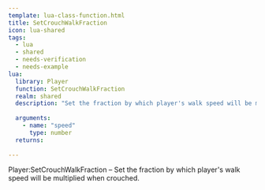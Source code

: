 ```yaml
---
template: lua-class-function.html
title: SetCrouchWalkFraction
icon: lua-shared
tags:
  - lua
  - shared
  - needs-verification
  - needs-example
lua:
  library: Player
  function: SetCrouchWalkFraction
  realm: shared
  description: "Set the fraction by which player's walk speed will be multiplied when crouched."
  
  arguments:
    - name: "speed"
      type: number
  returns:
    
---
```


<div class="lua__search__keywords">
Player:SetCrouchWalkFraction &#x2013; Set the fraction by which player's walk speed will be multiplied when crouched.
</div>
